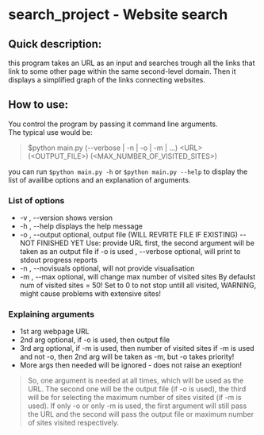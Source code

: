 
# search_project - Website search

## Quick description:
this program takes an URL as an input and searches trough all the links that link to some other page within the same second-level domain. Then it displays a simplified graph of the links connecting websites.
  
## How to use:
You control the program by passing it command line arguments.  
The typical use would be:

>$python main.py (--verbose | -n | -o | -m | ...) \<URL\> (<OUTPUT_FILE>) (<MAX_NUMBER_OF_VISITED_SITES>)

you can run `$python main.py -h` or `$python main.py --help` to display the list of availibe options and an explanation of arguments.

### List of options

* -v , --version      shows version
* -h , --help         displays the help message
* -o , --output       optional, output file (WILL REVRITE FILE IF EXISTING) -- NOT FINISHED YET
                      Use: provide URL first, the second argument will be taken as an output file if -o is used
    , --verbose       optional, will print to stdout progress reports
* -n , --novisuals    optional, will not provide visualisation
* -m , --max          optional, will change max number of visited sites
                      By defaulst num of visited sites = 50!
                      Set to 0 to not stop untill all visited, WARNING, might cause problems with extensive sites!
 
### Explaining arguments

* 1st arg             webpage URL
* 2nd arg             optional, if -o is used, then output file
* 3rd arg             optional, if -m is used, then number of visited sites
                    if -m is used and not -o, then 2nd arg will be taken as -m, but -o takes priority!
* More args then needed will be ignored - does not raise an exeption!

>So, one argument is needed at all times, which will be used as the URL. The second one will be the output file (if -o is used), the third will be for selecting the maximum number of sites visited (if -m is used). If only -o or only -m is used, the first argument will still pass the URL and the second will pass the output file  or maximum number of sites visited respectively.